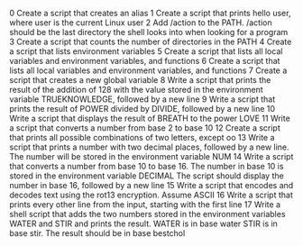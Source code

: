 0 Create a script that creates an alias
1 Create a script that prints hello user, where user is the current Linux user
2 Add /action to the PATH. /action should be the last directory the shell looks into when looking for a program
3 Create a script that counts the number of directories in the PATH
4 Create a script that lists environment variables
5 Create a script that lists all local variables and environment variables, and functions
6 Create a script that lists all local variables and environment variables, and functions
7 Create a script that creates a new global variable
8 Write a script that prints the result of the addition of 128 with the value stored in the environment variable TRUEKNOWLEDGE, followed by a new line
9 Write a script that prints the result of POWER divided by DIVIDE, followed by a new line
10 Write a script that displays the result of BREATH to the power LOVE
11 Write a script that converts a number from base 2 to base 10
12 Create a script that prints all possible combinations of two letters, except oo
13 Write a script that prints a number with two decimal places, followed by a new line.
The number will be stored in the environment variable NUM
14 Write a script that converts a number from base 10 to base 16.
The number in base 10 is stored in the environment variable DECIMAL
The script should display the number in base 16, followed by a new line
15 Write a script that encodes and decodes text using the rot13 encryption. Assume ASCII
16 Write a script that prints every other line from the input, starting with the first line
17 Write a shell script that adds the two numbers stored in the environment variables WATER and STIR and prints the result.
WATER is in base water
STIR is in base stir.
The result should be in base bestchol
